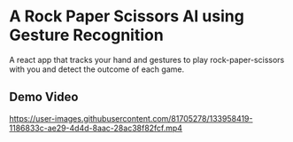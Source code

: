 # A Rock Paper Scissors AI using Gesture Recognition

A react app that tracks your hand and gestures to play rock-paper-scissors with you and detect the outcome of each game.

## Demo Video



https://user-images.githubusercontent.com/81705278/133958419-1186833c-ae29-4d4d-8aac-28ac38f82fcf.mp4

